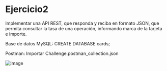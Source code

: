 # Ejercicio2

Implementar una API REST, que responda y reciba en formato JSON, que permita consultar la tasa de una operación, informando marca de la tarjeta e importe.

Base de datos MySQL:
CREATE DATABASE cards;

Postman:
Importar Challenge.postman_collection.json

![image](https://github.com/elianap11/Ejercicio2/assets/39173046/31e6621c-0fd7-4a9b-9f61-a4916701ce1b)








